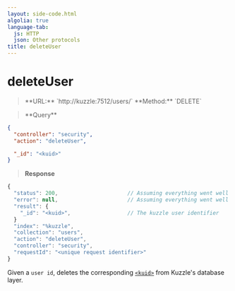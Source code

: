 ```yaml
---
layout: side-code.html
algolia: true
language-tab:
  js: HTTP
  json: Other protocols
title: deleteUser
---
```



# deleteUser



<blockquote class="js">
<p>
**URL:** `http://kuzzle:7512/users/<kuid>`  
**Method:** `DELETE`
</p>
</blockquote>

<blockquote class="json">
<p>
**Query**
</p>
</blockquote>

```json
{
  "controller": "security",
  "action": "deleteUser",

  "_id": "<kuid>"
}
```

>**Response**

```javascript
{
  "status": 200,                      // Assuming everything went well
  "error": null,                      // Assuming everything went well
  "result": {
    "_id": "<kuid>",                  // The kuzzle user identifier
  }
  "index": "%kuzzle",
  "collection": "users",
  "action": "deleteUser",
  "controller": "security",
  "requestId": "<unique request identifier>"
}
```

Given a `user id`, deletes the corresponding [`<kuid>`](../guide/#the-kuzzle-user-identifier) from Kuzzle's database layer.
